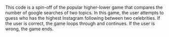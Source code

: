 This code is a spin-off of the popular higher-lower game that compares the number of google searches of two topics. In this game, the user attempts to guess who has the highest Instagram following between two celebrities. If the user is correct, the game loops through and continues. If the user is wrong, the game ends.
